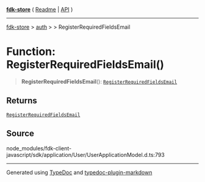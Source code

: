 [**fdk-store**](../../../README.md) ( [Readme](../../../README.md) \| [API](../../../API.md) )

---

[fdk-store](../../../API.md) > [auth](../../README.md) > [<internal>](../README.md) > RegisterRequiredFieldsEmail

# Function: RegisterRequiredFieldsEmail()

> **RegisterRequiredFieldsEmail**(): [`RegisterRequiredFieldsEmail`](../type-aliases/type-alias.RegisterRequiredFieldsEmail.md)

## Returns

[`RegisterRequiredFieldsEmail`](../type-aliases/type-alias.RegisterRequiredFieldsEmail.md)

## Source

node_modules/fdk-client-javascript/sdk/application/User/UserApplicationModel.d.ts:793

---

Generated using [TypeDoc](https://typedoc.org/) and [typedoc-plugin-markdown](https://www.npmjs.com/package/typedoc-plugin-markdown)
